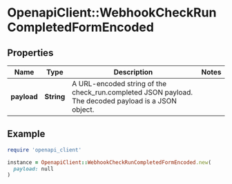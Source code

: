# OpenapiClient::WebhookCheckRunCompletedFormEncoded

## Properties

| Name | Type | Description | Notes |
| ---- | ---- | ----------- | ----- |
| **payload** | **String** | A URL-encoded string of the check_run.completed JSON payload. The decoded payload is a JSON object. |  |

## Example

```ruby
require 'openapi_client'

instance = OpenapiClient::WebhookCheckRunCompletedFormEncoded.new(
  payload: null
)
```

